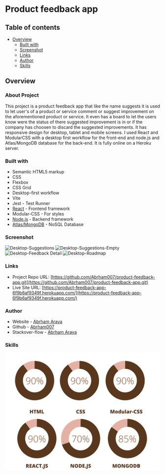 # Product feedback app

## Table of contents

- [Overview](#overview)
  - [Built with](#built-with)
  - [Screenshot](#screenshot)
  - [Links](#links)
  - [Author](#author)
  - [Skills](#skills)

## Overview

### About Project

This project is a product feedback app that like the name suggests it is used to let user's of a product or service comment or suggest improvement on the aforementioned product or service. It even has a board to let the users know were the status of there suggested improvement is in or if the company has choosen to discard the suggested improvements. It has responsive design for desktop, tablet and mobile screens. I used React and ModularCSS with a desktop first workflow for the front-end and node.js and Atlas/MongoDB database for the back-end. It is fully online on a Heroku server.

### Built with

- Semantic HTML5 markup
- CSS
- Flexbox
- CSS Grid
- Desktop-first workflow
- Vite
- Jest - Test Runner
- [React](https://reactjs.org/) - Frontend framework
- Modular-CSS - For styles
- [Node.js](https://nodejs.org/) - Backend framework
- [Atlas/MongoDB](https://www.mongodb.com/) - NoSQL Database

### Screenshot

![Desktop-Suggestions](./screenshots/screenshot-1.jpg)
![Desktop-Suggestions-Empty](./screenshots/screenshot-2.jpg)
![Desktop-Feedback Detail](./screenshots/screenshot-3.jpg)
![Desktop-Roadmap](./screenshots/screenshot-4.jpg)

### Links

- Project Repo URL: [https://github.com/Abrham007/product-feedback-app.git](https://github.com/Abrham007/product-feedback-app.git)
- Live Site URL: [https://product-feedback-app-6f9b6af9349f.herokuapp.com/](https://product-feedback-app-6f9b6af9349f.herokuapp.com/)

### Author

- Website - [Abrham Araya](https://www.your-site.com)
- Github - [Abrham007](https://github.com/Abrham007)
- Stackover-flow - [Abrham Araya](https://stackoverflow.com/users/22762463/abrham-araya)

### Skills

![Skills](./screenshots/skills.png)
